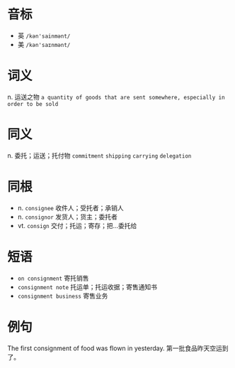 # 音标

- 英 `/kən'sainmənt/`
- 美 `/kən'saɪnmənt/`

# 词义

n. 运送之物
`a quantity of goods that are sent somewhere, especially in order to be sold`

# 同义

n. 委托；运送；托付物
`commitment` `shipping` `carrying` `delegation`

# 同根

- n. `consignee` 收件人；受托者；承销人
- n. `consignor` 发货人；货主；委托者
- vt. `consign` 交付；托运；寄存；把…委托给

# 短语

- `on consignment` 寄托销售
- `consignment note` 托运单；托运收据；寄售通知书
- `consignment business` 寄售业务

# 例句

The first consignment of food was flown in yesterday.
第一批食品昨天空运到了。


